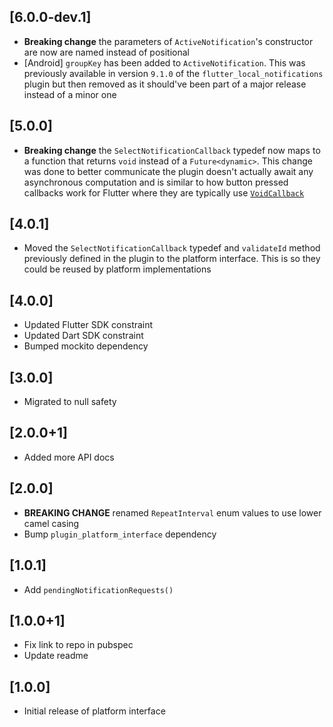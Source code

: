 ## [6.0.0-dev.1]

* **Breaking change** the parameters of `ActiveNotification`'s constructor are now are named instead of positional
* [Android] `groupKey` has been added to `ActiveNotification`. This was previously available in version `9.1.0` of the `flutter_local_notifications` plugin but then removed as it should've been part of a major release instead of a minor one

## [5.0.0]

* **Breaking change** the `SelectNotificationCallback` typedef now maps to a function that returns `void` instead of a `Future<dynamic>`. This change was done to better communicate the plugin doesn't actually await any asynchronous computation and is similar to how button pressed callbacks work for Flutter where they are typically use [`VoidCallback`](https://api.flutter.dev/flutter/dart-ui/VoidCallback.html)

## [4.0.1]

* Moved the `SelectNotificationCallback` typedef and `validateId` method previously defined in the plugin to the platform interface. This is so they could be reused by platform implementations

## [4.0.0]

* Updated Flutter SDK constraint
* Updated Dart SDK constraint
* Bumped mockito dependency

## [3.0.0]

* Migrated to null safety

## [2.0.0+1]

* Added more API docs

## [2.0.0]

* **BREAKING CHANGE** renamed `RepeatInterval` enum values to use lower camel casing
* Bump `plugin_platform_interface` dependency

## [1.0.1]

* Add `pendingNotificationRequests()`

## [1.0.0+1]

* Fix link to repo in pubspec
* Update readme

## [1.0.0]

* Initial release of platform interface
